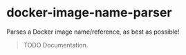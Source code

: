 # docker-image-name-parser

Parses a Docker image name/reference, as best as possible!

> TODO Documentation.
